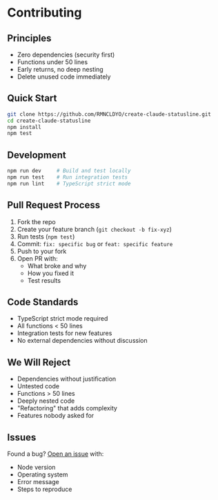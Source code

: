 # Contributing

## Principles

- Zero dependencies (security first)
- Functions under 50 lines
- Early returns, no deep nesting
- Delete unused code immediately

## Quick Start

```bash
git clone https://github.com/RMNCLDYO/create-claude-statusline.git
cd create-claude-statusline
npm install
npm test
```

## Development

```bash
npm run dev     # Build and test locally
npm run test    # Run integration tests
npm run lint    # TypeScript strict mode
```

## Pull Request Process

1. Fork the repo
2. Create your feature branch (`git checkout -b fix-xyz`)
3. Run tests (`npm test`)
4. Commit: `fix: specific bug` or `feat: specific feature`
5. Push to your fork
6. Open PR with:
   - What broke and why
   - How you fixed it
   - Test results

## Code Standards

- TypeScript strict mode required
- All functions < 50 lines
- Integration tests for new features
- No external dependencies without discussion

## We Will Reject

- Dependencies without justification
- Untested code
- Functions > 50 lines
- Deeply nested code
- "Refactoring" that adds complexity
- Features nobody asked for

## Issues

Found a bug? [Open an issue](https://github.com/RMNCLDYO/create-claude-statusline/issues) with:
- Node version
- Operating system
- Error message
- Steps to reproduce
